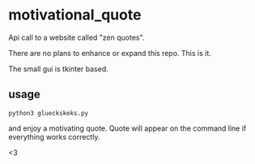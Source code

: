 # motivational_quote
Api call to a website called "zen quotes".

There are no plans to enhance or expand this repo.
This is it.

The small gui is tkinter based.

## usage

``` python3
python3 glueckskeks.py
```

and enjoy a motivating quote.
Quote will appear on the command line if everything works correctly.

<3
